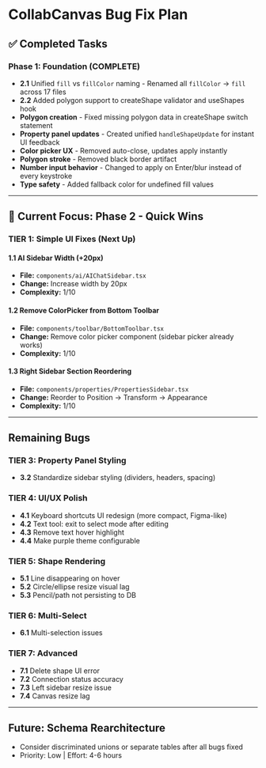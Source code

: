 # CollabCanvas Bug Fix Plan

## ✅ Completed Tasks

### Phase 1: Foundation (COMPLETE)
- **2.1** Unified `fill` vs `fillColor` naming - Renamed all `fillColor` → `fill` across 17 files
- **2.2** Added polygon support to createShape validator and useShapes hook
- **Polygon creation** - Fixed missing polygon data in createShape switch statement
- **Property panel updates** - Created unified `handleShapeUpdate` for instant UI feedback
- **Color picker UX** - Removed auto-close, updates apply instantly
- **Polygon stroke** - Removed black border artifact
- **Number input behavior** - Changed to apply on Enter/blur instead of every keystroke
- **Type safety** - Added fallback color for undefined fill values

---

## 🎯 Current Focus: Phase 2 - Quick Wins

### TIER 1: Simple UI Fixes (Next Up)

#### 1.1 AI Sidebar Width (+20px)
- **File:** `components/ai/AIChatSidebar.tsx`
- **Change:** Increase width by 20px
- **Complexity:** 1/10

#### 1.2 Remove ColorPicker from Bottom Toolbar
- **File:** `components/toolbar/BottomToolbar.tsx`
- **Change:** Remove color picker component (sidebar picker already works)
- **Complexity:** 1/10

#### 1.3 Right Sidebar Section Reordering
- **File:** `components/properties/PropertiesSidebar.tsx`
- **Change:** Reorder to Position → Transform → Appearance
- **Complexity:** 1/10

---

## Remaining Bugs

### TIER 3: Property Panel Styling
- **3.2** Standardize sidebar styling (dividers, headers, spacing)

### TIER 4: UI/UX Polish
- **4.1** Keyboard shortcuts UI redesign (more compact, Figma-like)
- **4.2** Text tool: exit to select mode after editing
- **4.3** Remove text hover highlight
- **4.4** Make purple theme configurable

### TIER 5: Shape Rendering
- **5.1** Line disappearing on hover
- **5.2** Circle/ellipse resize visual lag
- **5.3** Pencil/path not persisting to DB

### TIER 6: Multi-Select
- **6.1** Multi-selection issues

### TIER 7: Advanced
- **7.1** Delete shape UI error
- **7.2** Connection status accuracy
- **7.3** Left sidebar resize issue
- **7.4** Canvas resize lag

---

## Future: Schema Rearchitecture
- Consider discriminated unions or separate tables after all bugs fixed
- Priority: Low | Effort: 4-6 hours
